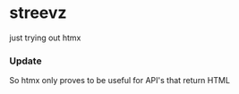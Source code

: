 # streevz
just trying out htmx

### Update

So htmx only proves to be useful for API's that return HTML
